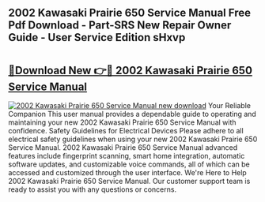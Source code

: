 ## 2002 Kawasaki Prairie 650 Service Manual Free Pdf Download - Part-SRS New Repair Owner Guide - User Service Edition sHxvp

# <h2><a href="http://bc23434.oget.top/?id=2002+Kawasaki+Prairie+650+Service+Manual">🔗Download New 👉🔴 2002 Kawasaki Prairie 650 Service Manual</a></h2>

[![2002 Kawasaki Prairie 650 Service Manual new download](https://i.imgur.com/5g1atiW.png)](http://bc23434.oget.top/?id=2002+Kawasaki+Prairie+650+Service+Manual)
Your Reliable Companion This user manual provides a dependable guide to operating and maintaining your new 2002 Kawasaki Prairie 650 Service Manual with confidence. Safety Guidelines for Electrical Devices Please adhere to all electrical safety guidelines when using your new 2002 Kawasaki Prairie 650 Service Manual. 2002 Kawasaki Prairie 650 Service Manual advanced features include fingerprint scanning, smart home integration, automatic software updates, and customizable voice commands, all of which can be accessed and customized through the user interface. We're Here to Help 2002 Kawasaki Prairie 650 Service Manual. Our customer support team is ready to assist you with any questions or concerns.
